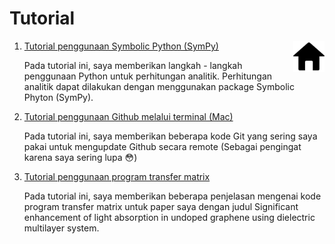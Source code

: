 # Tutorial

<a href="https://ukhtary30.github.io"><img align="right" width="50" height="50" src="figures/home.png"></a>

1.  [Tutorial penggunaan Symbolic Python (SymPy)](https://ukhtary30.github.io/sympy.html)

    Pada tutorial ini, saya memberikan langkah - langkah penggunaan Python untuk perhitungan analitik. Perhitungan analitik dapat dilakukan dengan menggunakan package Symbolic Phyton (SymPy).

2.  [Tutorial penggunaan Github melalui terminal (Mac)](https://ukhtary30.github.io/git.html)

    Pada tutorial ini, saya memberikan beberapa kode Git yang sering saya pakai untuk mengupdate Github secara remote (Sebagai pengingat karena saya sering lupa :flushed:)
    
3.  [Tutorial penggunaan program transfer matrix](https://ukhtary30.github.io/mirrorprog.html)

    Pada tutorial ini, saya memberikan beberapa penjelasan mengenai kode program transfer matrix untuk paper saya dengan judul Significant enhancement of light absorption in undoped graphene using dielectric multilayer system. 
